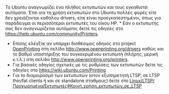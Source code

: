 Το Ubuntu αναγνωρίζει ένα πλήθος εκτυπωτών και τους εγκαθιστά αυτόματα.
Έτσι για τη χρήση εκτυπωτών στο Ubuntu πολλές φορές είτε δεν
χρειάζονται καθόλου drivers, είτε είναι προεγκατεστημένοι,
όπως για παράδειγμα οι περισσότεροι εκτυπωτές του οίκου HP.
\* Εάν ο εκτυπωτής σας δεν αναγνωρίζεται αυτόματα, δείτε τις οδηγίες στο
<https://help.ubuntu.com/community/Printers>.

  - Επίσης ελέγξτε αν υπάρχει διαθέσιμος οδηγός στο project
    [OpenPrinting](http://www.OpenPrinting.org) στη σελίδα
    <http://www.openprinting.org/drivers> καθώς και το βαθμό υποστήριξης
    του συγκεκριμένου εκτυπωτή (πλήρης, μερική κ.τ.λ.) στη σελίδα
    <http://www.openprinting.org/printers>.
  - Για βασικές οδηγίες σχετικές με τις ρυθμίσεις των εκτυπωτών δείτε
    τις οδηγίες στο <https://wiki.ubuntu.com/Printing>
  - Για το διαμοιρασμό των εκτυπωτών (στον εξυπηρετητή LTSP, σε LTSP
    thin/fat clients ή και σε standalone σταθμούς) δείτε στο
    [Linux/LTSP/Προχωρημένα/Εκτυπωτές\#Κοινή_χρήση_εκτυπωτών_σε_LTSP](Linux/LTSP/Προχωρημένα/Εκτυπωτές#Κοινή_χρήση_εκτυπωτών_σε_LTSP "wikilink")